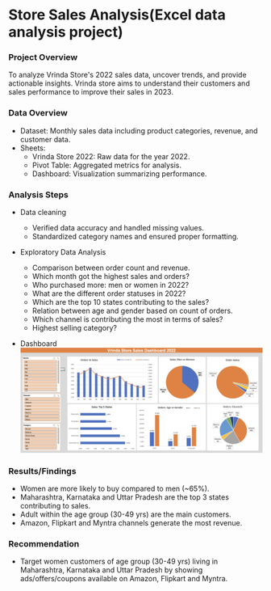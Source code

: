 # Store Sales Analysis(Excel data analysis project)
### Project Overview
To analyze Vrinda Store's 2022 sales data, uncover trends, and provide actionable insights. Vrinda store aims to understand their customers and sales performance to improve their sales in 2023.
### Data Overview
* Dataset: Monthly sales data including product categories, revenue, and customer data.
* Sheets:
   - Vrinda Store 2022: Raw data for the year 2022.
   - Pivot Table: Aggregated metrics for analysis.
   - Dashboard: Visualization summarizing performance.
### Analysis Steps
* Data cleaning
  - Verified data accuracy and handled missing values.
  - Standardized category names and ensured proper formatting.
    
* Exploratory Data Analysis
  - Comparison between order count and revenue.
  - Which month got the highest sales and orders?
  - Who purchased more: men or women in 2022?
  - What are the different order statuses in 2022?
  - Which are the top 10 states contributing to the sales?
  - Relation between age and gender based on count of orders.
  - Which channel is contributing the most in terms of sales?
  - Highest selling category?
* Dashboard
   ![Dashboard](Dashboard.png)

### Results/Findings
* Women are more likely to buy compared to men (~65%).
* Maharashtra, Karnataka and Uttar Pradesh are the top 3 states contributing to sales.
* Adult within the age group (30-49 yrs) are the main customers.
* Amazon, Flipkart and Myntra channels generate the most revenue.

### Recommendation
* Target women customers of age group (30-49 yrs) living in Maharashtra, Karnataka and Uttar Pradesh by showing ads/offers/coupons available on Amazon, Flipkart and Myntra.
  

